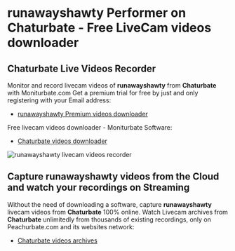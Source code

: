 # runawayshawty Performer on Chaturbate - Free LiveCam videos downloader

## Chaturbate Live Videos Recorder

Monitor and record livecam videos of **runawayshawty** from **Chaturbate** with Moniturbate.com
Get a premium trial for free by just and only registering with your Email address:
* [runawayshawty Premium videos downloader](https://moniturbate.com/request-demo-licence-key.html)

Free livecam videos downloader - Moniturbate Software:
* [Chaturbate videos downloader](https://moniturbate.com/moniturbate-download-software.html)

![runawayshawty livecam videos recorder](https://peachurnet.com/templates/moniturbate-software.png)


## Capture runawayshawty videos from the Cloud and watch your recordings on Streaming

Without the need of downloading a software, capture **runawayshawty** livecam videos from **Chaturbate** 100% online.
Watch Livecam archives from **Chaturbate** unlimitedly from thousands of existing recordings, only on Peachurbate.com and its websites network:
* [Chaturbate videos archives](https://peachurnet.com/)